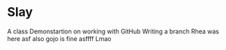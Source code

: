 # Slay
A class Demonstartion on working with GitHub
Writing a branch
Rhea was here asf also gojo is fine asffff
Lmao
